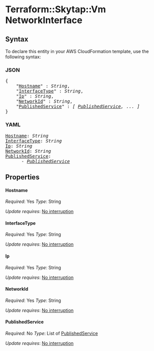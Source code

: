 # Terraform::Skytap::Vm NetworkInterface

## Syntax

To declare this entity in your AWS CloudFormation template, use the following syntax:

### JSON

<pre>
{
    "<a href="#hostname" title="Hostname">Hostname</a>" : <i>String</i>,
    "<a href="#interfacetype" title="InterfaceType">InterfaceType</a>" : <i>String</i>,
    "<a href="#ip" title="Ip">Ip</a>" : <i>String</i>,
    "<a href="#networkid" title="NetworkId">NetworkId</a>" : <i>String</i>,
    "<a href="#publishedservice" title="PublishedService">PublishedService</a>" : <i>[ <a href="networkinterface-publishedservice.md">PublishedService</a>, ... ]</i>
}
</pre>

### YAML

<pre>
<a href="#hostname" title="Hostname">Hostname</a>: <i>String</i>
<a href="#interfacetype" title="InterfaceType">InterfaceType</a>: <i>String</i>
<a href="#ip" title="Ip">Ip</a>: <i>String</i>
<a href="#networkid" title="NetworkId">NetworkId</a>: <i>String</i>
<a href="#publishedservice" title="PublishedService">PublishedService</a>: <i>
      - <a href="networkinterface-publishedservice.md">PublishedService</a></i>
</pre>

## Properties

#### Hostname

_Required_: Yes
_Type_: String

_Update requires_: [No interruption](https://docs.aws.amazon.com/AWSCloudFormation/latest/UserGuide/using-cfn-updating-stacks-update-behaviors.html#update-no-interrupt)

#### InterfaceType

_Required_: Yes
_Type_: String

_Update requires_: [No interruption](https://docs.aws.amazon.com/AWSCloudFormation/latest/UserGuide/using-cfn-updating-stacks-update-behaviors.html#update-no-interrupt)

#### Ip

_Required_: Yes
_Type_: String

_Update requires_: [No interruption](https://docs.aws.amazon.com/AWSCloudFormation/latest/UserGuide/using-cfn-updating-stacks-update-behaviors.html#update-no-interrupt)

#### NetworkId

_Required_: Yes
_Type_: String

_Update requires_: [No interruption](https://docs.aws.amazon.com/AWSCloudFormation/latest/UserGuide/using-cfn-updating-stacks-update-behaviors.html#update-no-interrupt)

#### PublishedService

_Required_: No
_Type_: List of <a href="networkinterface-publishedservice.md">PublishedService</a>

_Update requires_: [No interruption](https://docs.aws.amazon.com/AWSCloudFormation/latest/UserGuide/using-cfn-updating-stacks-update-behaviors.html#update-no-interrupt)

